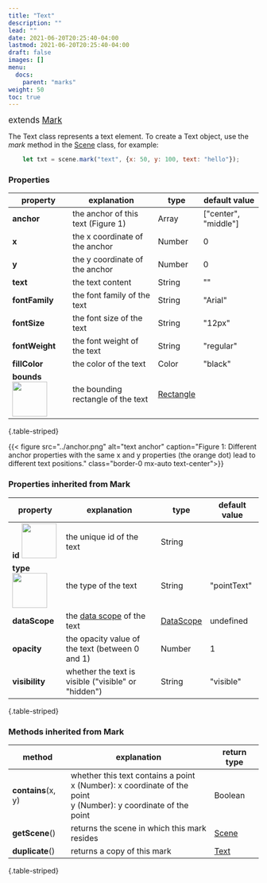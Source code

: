 ```yaml
---
title: "Text"
description: ""
lead: ""
date: 2021-06-20T20:25:40-04:00
lastmod: 2021-06-20T20:25:40-04:00
draft: false
images: []
menu: 
  docs:
    parent: "marks"
weight: 50
toc: true
---
```

<span style="font-size:1.2em">extends [Mark](../mark/)</span><br>


The Text class represents a text element. To create a Text object, use the _mark_ method in the [Scene](../../group/scene) class, for example:
```js
    let txt = scene.mark("text", {x: 50, y: 100, text: "hello"});
```

### Properties
| property |  explanation   | type | default value |
| --- | --- | --- | --- |
|**anchor** | the anchor of this text (Figure 1) | Array | ["center", "middle"] | 
|**x** | the x coordinate of the anchor | Number | 0 | 
|**y** | the y coordinate of the anchor | Number | 0 | 
|**text** | the text content | String | "" | 
|**fontFamily** | the font family of the text | String | "Arial" | 
|**fontSize** | the font size of the text | String | "12px" | 
|**fontWeight** | the font weight of the text | String | "regular" | 
|**fillColor** | the color of the text | Color | "black" | 
|**bounds** <img width="70px" src="../../readonly.png">| the bounding rectangle of the text | [Rectangle](../../basic/rectangle/) | |
{.table-striped}

{{< figure src="../anchor.png" alt="text anchor" caption="Figure 1: Different anchor properties with the same x and y properties (the orange dot) lead to different text positions." class="border-0 mx-auto text-center">}}

### Properties inherited from Mark
| property |  explanation   | type | default value |
| --- | --- | --- | --- |
|**id** <img width="70px" src="../../readonly.png">| the unique id of the text | String |  | 
|**type** <img width="70px" src="../../readonly.png"> | the type of the text | String | "pointText" | 
|**dataScope**| the [data scope](../../data/datascope/) of the text | [DataScope](../../data/datascope/) | undefined |
|**opacity** | the opacity value of the text (between 0 and 1) | Number | 1 |
|**visibility**| whether the text is visible ("visible" or "hidden") | String | "visible" |
{.table-striped}


<!-- ### Methods
| method |  explanation   | return type |
| ---- | --- | --- |

{.table-striped} -->


### Methods inherited from Mark
| method |  explanation   | return type |
| --- | --- | --- |
| **contains**(x, y) | whether this text contains a point<br>x (Number): x coordinate of the point<br>y (Number): y coordinate of the point | Boolean |
| **getScene**() | returns the scene in which this mark resides | [Scene](../../group/scene) |
| **duplicate**() | returns a copy of this mark | [Text](../pointtext/) | 
{.table-striped}